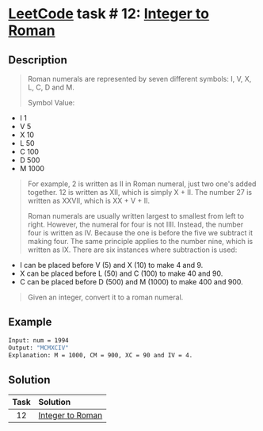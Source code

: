 # [LeetCode][leetcode] task # 12: [Integer to Roman][task]

Description
-----------

> Roman numerals are represented by seven different symbols: I, V, X, L, C, D and M.
>
> Symbol Value:
* I          1
* V          5
* X         10
* L         50
* C        100
* D        500
* M       1000
>
> For example, 2 is written as II in Roman numeral, just two one's added together.
> 12 is written as XII, which is simply X + II.
> The number 27 is written as XXVII, which is XX + V + II.
>
> Roman numerals are usually written largest to smallest
> from left to right. However, the numeral for four is not IIII.
> Instead, the number four is written as IV.
> Because the one is before the five we subtract it making four.
> The same principle applies to the number nine, which is written as IX.
> There are six instances where subtraction is used:
>
* I can be placed before V (5) and X (10) to make 4 and 9.
* X can be placed before L (50) and C (100) to make 40 and 90.
* C can be placed before D (500) and M (1000) to make 400 and 900.
>
> Given an integer, convert it to a roman numeral.

Example
-------

```sh
Input: num = 1994
Output: "MCMXCIV"
Explanation: M = 1000, CM = 900, XC = 90 and IV = 4.
```

Solution
--------

| Task | Solution |
| :------: | :------ |
| 12 | [Integer to Roman][solution] |


[leetcode]: <http://leetcode.com/>
[task]: <https://leetcode.com/problems/integer-to-roman/>
[solution]: <https://github.com/wellaxis/witalis-jkit/blob/main/module/tasks/src/main/java/com/witalis/jkit/tasks/core/task/leetcode/p12/option/Practice.java>
